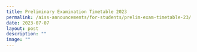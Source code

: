 ```yaml
---
title: Preliminary Examination Timetable 2023
permalink: /aiss-announcements/for-students/prelim-exam-timetable-23/
date: 2023-07-07
layout: post
description: ""
image: ""
---
```

